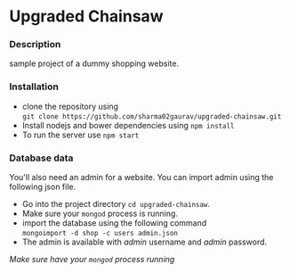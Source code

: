 # Upgraded Chainsaw

### Description
sample project of a dummy shopping website.

### Installation
* clone the repository using <br/>
`git clone https://github.com/sharma02gaurav/upgraded-chainsaw.git`
* Install nodejs and bower dependencies using 
`npm install`
* To run the server use `npm start`

### Database data
You'll also need an admin for a website. You can import admin
using the following json file.<br/>
* Go into the project directory `cd upgraded-chainsaw`.
* Make sure your `mongod` process is running.
* import the database using the following command <br/>
`mongoimport -d shop -c users admin.json`
* The admin is available with _admin_ username and _admin_ password.

*Make sure have your `mongod` process running*
